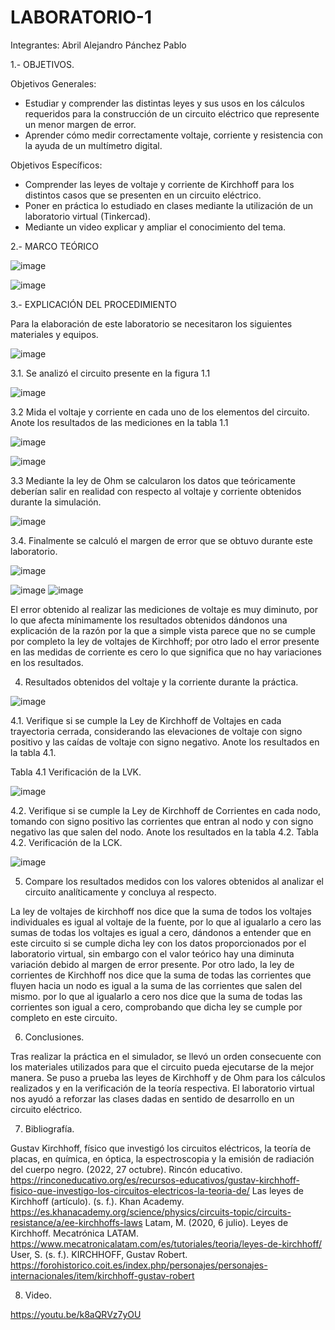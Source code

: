 # LABORATORIO-1
Integrantes:
Abril Alejandro
Pánchez Pablo

1.- OBJETIVOS.

Objetivos Generales:
- Estudiar y comprender las distintas leyes y sus usos en los cálculos requeridos para la construcción de un circuito eléctrico que represente un menor margen de error.
- Aprender cómo medir correctamente voltaje, corriente y resistencia con la ayuda de un multímetro digital.

Objetivos Específicos:
- Comprender las leyes de voltaje y corriente de Kirchhoff para los distintos casos que se presenten en un circuito eléctrico.
- Poner en práctica lo estudiado en clases mediante la utilización de un laboratorio virtual (Tinkercad).
- Mediante un video explicar y ampliar el conocimiento del tema.

2.- MARCO TEÓRICO

![image](https://user-images.githubusercontent.com/117920423/201931740-0165debb-203c-4ea1-ab61-a3ae1e72d647.png)

![image](https://user-images.githubusercontent.com/117920423/201931859-9bc98ebd-7480-4adf-bb1d-8fa390c3770c.png)

3.- EXPLICACIÓN DEL PROCEDIMIENTO

Para la elaboración de este laboratorio se necesitaron los siguientes materiales y equipos.

![image](https://user-images.githubusercontent.com/117920423/201932000-86703396-6a3b-40fd-b83a-506ad21acd7e.png)

3.1. Se analizó el circuito presente en la figura 1.1

![image](https://user-images.githubusercontent.com/117920423/201932156-aaf82000-f9c3-4ece-867a-3ad452b6f345.png)

3.2 Mida el voltaje y corriente en cada uno de los elementos del circuito. Anote los
resultados de las mediciones en la tabla 1.1

![image](https://user-images.githubusercontent.com/117920423/201932278-b164382c-78dd-433a-9ba2-a5526310366f.png)

![image](https://user-images.githubusercontent.com/117920423/201932352-52763723-ca80-4ff1-b198-53aa420c32c0.png)

3.3 Mediante la ley de Ohm se calcularon los datos que teóricamente deberían salir en realidad con respecto al voltaje y corriente obtenidos durante la simulación.

![image](https://user-images.githubusercontent.com/117920423/201932467-d5aa38f2-a490-4879-a87e-6f6a6f324be6.png)

3.4. Finalmente se calculó el margen de error que se obtuvo durante este laboratorio. 

![image](https://user-images.githubusercontent.com/117920423/201932591-e0f56f24-d72d-482b-9e27-1d14d9e39158.png)

![image](https://user-images.githubusercontent.com/117920423/201932631-0cb42369-d374-4423-9a54-0e20d9a04ab0.png)
![image](https://user-images.githubusercontent.com/117920423/201932708-8ec74eee-5f2f-4f69-a169-a1ebffe1d92b.png)

El error obtenido al realizar las mediciones de voltaje es muy diminuto, por lo que afecta mínimamente los resultados obtenidos dándonos una explicación de la razón por la que a simple vista parece que no se cumple por completo la ley de voltajes de Kirchhoff; por otro lado el error presente en las medidas de corriente es cero lo que significa que no hay variaciones en los resultados.

4. Resultados obtenidos del voltaje y la corriente durante la práctica.

![image](https://user-images.githubusercontent.com/117920423/201932803-5de80ae3-3abe-47b7-977f-3153a5e5ce7d.png)

4.1. Verifique si se cumple la Ley de Kirchhoff de Voltajes en cada trayectoria cerrada,
considerando las elevaciones de voltaje con signo positivo y las caídas de voltaje con
signo negativo. Anote los resultados en la tabla 4.1.

Tabla 4.1 Verificación de la LVK.

![image](https://user-images.githubusercontent.com/117920423/201932893-066025eb-c2e8-4cef-bdcd-64b085392b94.png)

4.2.  Verifique si se cumple la Ley de Kirchhoff de Corrientes en cada nodo, tomando
con signo positivo las corrientes que entran al nodo y con signo negativo las que salen
del nodo. Anote los resultados en la tabla 4.2.
Tabla 4.2. Verificación de la LCK.

![image](https://user-images.githubusercontent.com/117920423/201933131-8e15d844-bed3-4967-955a-e725314b8678.png)

5. Compare los resultados medidos con los valores obtenidos al analizar el circuito analíticamente y concluya al respecto.

La ley de voltajes de kirchhoff nos dice que la suma de todos los voltajes individuales es igual al voltaje de la fuente, por lo que al igualarlo a cero las sumas de todas los voltajes es igual a cero, dándonos a entender que en este circuito si se cumple dicha ley con los datos proporcionados por el laboratorio virtual, sin embargo con el valor teórico hay una diminuta variación debido al margen de error presente.
Por otro lado, la ley de corrientes de Kirchhoff nos dice que la suma de todas las corrientes que fluyen hacia un nodo es igual a la suma de las corrientes que salen del mismo. por lo que al igualarlo a cero nos dice que la suma de todas las corrientes son igual a cero, comprobando que dicha ley se cumple por completo en este circuito.

6. Conclusiones.

Tras realizar la práctica en el simulador, se llevó un orden consecuente con los materiales utilizados para que el circuito pueda ejecutarse de la mejor manera.
Se puso a prueba las leyes de Kirchhoff y de Ohm para los cálculos realizados y en la verificación de la teoría respectiva.
El laboratorio virtual nos ayudó a reforzar las clases dadas en sentido de desarrollo en un circuito eléctrico.

7. Bibliografía.

Gustav Kirchhoff, físico que investigó los circuitos eléctricos, la teoría de placas, en química, en óptica, la espectroscopia y la emisión de radiación del cuerpo negro. (2022, 27 octubre). Rincón educativo. https://rinconeducativo.org/es/recursos-educativos/gustav-kirchhoff-fisico-que-investigo-los-circuitos-electricos-la-teoria-de/
Las leyes de Kirchhoff (artículo). (s. f.). Khan Academy. https://es.khanacademy.org/science/physics/circuits-topic/circuits-resistance/a/ee-kirchhoffs-laws
Latam, M. (2020, 6 julio). Leyes de Kirchhoff. Mecatrónica LATAM. https://www.mecatronicalatam.com/es/tutoriales/teoria/leyes-de-kirchhoff/
User, S. (s. f.). KIRCHHOFF, Gustav Robert. https://forohistorico.coit.es/index.php/personajes/personajes-internacionales/item/kirchhoff-gustav-robert

8. Video.

https://youtu.be/k8aQRVz7yOU







































